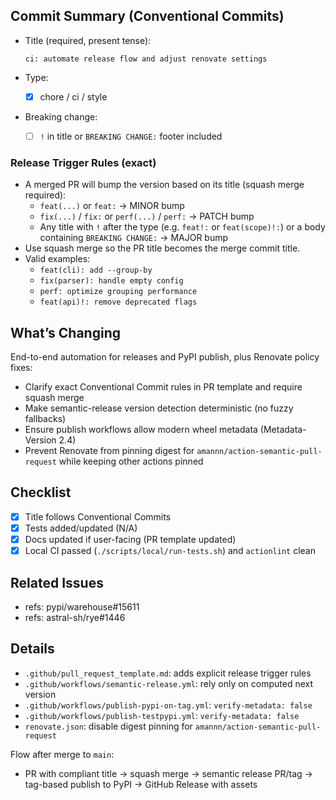 ## Commit Summary (Conventional Commits)

- Title (required, present tense):

  ```
  ci: automate release flow and adjust renovate settings
  ```

- Type:
  - [x] chore / ci / style

- Breaking change:
  - [ ] `!` in title or `BREAKING CHANGE:` footer included

### Release Trigger Rules (exact)

- A merged PR will bump the version based on its title (squash merge required):
  - `feat(...)` or `feat:` → MINOR bump
  - `fix(...)` / `fix:` or `perf(...)` / `perf:` → PATCH bump
  - Any title with `!` after the type (e.g. `feat!:` or `feat(scope)!:`) or a body
    containing `BREAKING CHANGE:` → MAJOR bump
- Use squash merge so the PR title becomes the merge commit title.
- Valid examples:
  - `feat(cli): add --group-by`
  - `fix(parser): handle empty config`
  - `perf: optimize grouping performance`
  - `feat(api)!: remove deprecated flags`

## What’s Changing

End-to-end automation for releases and PyPI publish, plus Renovate policy fixes:

- Clarify exact Conventional Commit rules in PR template and require squash merge
- Make semantic-release version detection deterministic (no fuzzy fallbacks)
- Ensure publish workflows allow modern wheel metadata (Metadata-Version 2.4)
- Prevent Renovate from pinning digest for `amannn/action-semantic-pull-request`
  while keeping other actions pinned

## Checklist

- [x] Title follows Conventional Commits
- [x] Tests added/updated (N/A)
- [x] Docs updated if user-facing (PR template updated)
- [x] Local CI passed (`./scripts/local/run-tests.sh`) and `actionlint` clean

## Related Issues

- refs: pypi/warehouse#15611
- refs: astral-sh/rye#1446

## Details

- `.github/pull_request_template.md`: adds explicit release trigger rules
- `.github/workflows/semantic-release.yml`: rely only on computed next version
- `.github/workflows/publish-pypi-on-tag.yml`: `verify-metadata: false`
- `.github/workflows/publish-testpypi.yml`: `verify-metadata: false`
- `renovate.json`: disable digest pinning for `amannn/action-semantic-pull-request`

Flow after merge to `main`:

- PR with compliant title → squash merge → semantic release PR/tag → tag-based
  publish to PyPI → GitHub Release with assets

